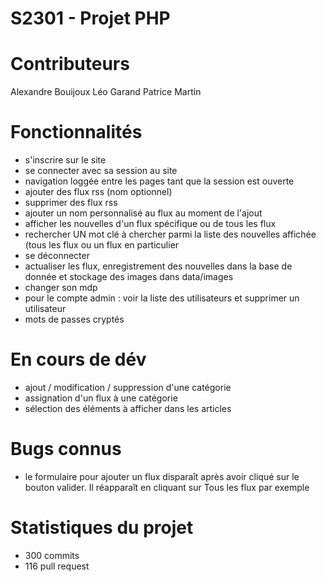 # S2301 - Projet PHP

# Contributeurs
Alexandre Bouijoux
Léo Garand
Patrice Martin

# Fonctionnalités
- s'inscrire sur le site
- se connecter avec sa session au site
- navigation loggée entre les pages tant que la session est ouverte
- ajouter des flux rss (nom optionnel)
- supprimer des flux rss
- ajouter un nom personnalisé au flux au moment de l'ajout
- afficher les nouvelles d'un flux spécifique ou de tous les flux
- rechercher UN mot clé à chercher parmi la liste des nouvelles affichée (tous les flux ou un flux en particulier
- se déconnecter
- actualiser les flux, enregistrement des nouvelles dans la base de donnée et stockage des images dans data/images
- changer son mdp
- pour le compte admin : voir la liste des utilisateurs et supprimer un utilisateur
- mots de passes cryptés

# En cours de dév
- ajout / modification / suppression d'une catégorie
- assignation d'un flux à une catégorie
- sélection des éléments à afficher dans les articles

# Bugs connus
- le formulaire pour ajouter un flux disparaît après avoir cliqué sur le bouton valider. Il réapparaît en cliquant sur Tous les flux par exemple

# Statistiques du projet
- 300 commits
- 116 pull request
